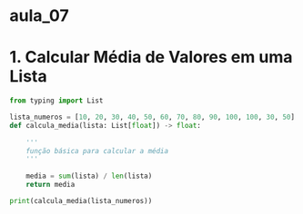 # aula_07
# 1. Calcular Média de Valores em uma Lista

```python
from typing import List

lista_numeros = [10, 20, 30, 40, 50, 60, 70, 80, 90, 100, 100, 30, 50]
def calcula_media(lista: List[float]) -> float:
    
    '''
    função básica para calcular a média
    '''
    
    media = sum(lista) / len(lista)
    return media

print(calcula_media(lista_numeros))
